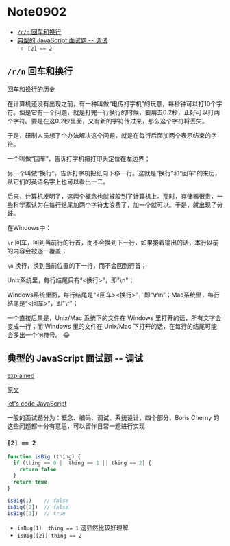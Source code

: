 # Note0902



<!-- MarkdownTOC -->

- [`/r/n` 回车和换行](#rn-回车和换行)
- [典型的 JavaScript 面试题 -- 调试](#典型的-javascript-面试题----调试)
    - [`[2] == 2`](#2--2)

<!-- /MarkdownTOC -->



## `/r/n` 回车和换行

[回车和换行的历史](https://blog.csdn.net/xiaofei2010/article/details/8458605)

在计算机还没有出现之前，有一种叫做“电传打字机”的玩意，每秒钟可以打10个字符。但是它有一个问题，就是打完一行换行的时候，要用去0.2秒，正好可以打两个字符。要是在这0.2秒里面，又有新的字符传过来，那么这个字符将丢失。

于是，研制人员想了个办法解决这个问题，就是在每行后面加两个表示结束的字符。

一个叫做“回车”，告诉打字机把打印头定位在左边界；

另一个叫做“换行”，告诉打字机把纸向下移一行。这就是“换行”和“回车”的来历，从它们的英语名字上也可以看出一二。

后来，计算机发明了，这两个概念也就被般到了计算机上。那时，存储器很贵，一些科学家认为在每行结尾加两个字符太浪费了，加一个就可以。于是，就出现了分歧。

在Windows中：

`\r` 回车，回到当前行的行首，而不会换到下一行，如果接着输出的话，本行以前的内容会被逐一覆盖；

`\n` 换行，换到当前位置的下一行，而不会回到行首；

Unix系统里，每行结尾只有“<换行>”，即"\n"；

Windows系统里面，每行结尾是“<回车><换行>”，即“\r\n”；Mac系统里，每行结尾是“<回车>”，即"\r"；

一个直接后果是，Unix/Mac 系统下的文件在 Windows 里打开的话，所有文字会变成一行；而 Windows 里的文件在 Unix/Mac 下打开的话，在每行的结尾可能会多出一个`^M`符号。 :joy:



## 典型的 JavaScript 面试题 -- 调试

[explained](https://www.maxpou.fr/js-exercises-explained/)

[原文](https://performancejs.com/post/hde6d32/The-Best-Frontend-JavaScript-Interview-Questions-%28written-by-a-Frontend-Engineer%29)

[let's code JavaScript](http://www.letscodejavascript.com/)

一般的面试题分为：概念、编码、调试、系统设计，四个部分，Boris Cherny 的这些问题都十分有意思，可以留作日常一题进行实现


### `[2] == 2`

```js
function isBig (thing) {
  if (thing == 0 || thing == 1 || thing == 2) {
    return false
  }
  return true
}

isBig(1)    // false
isBig([2])  // false
isBig([3])  // true
```

- `isBug(1)  thing == 1` 这显然比较好理解
- `isBig([2]) thing == 2`  






